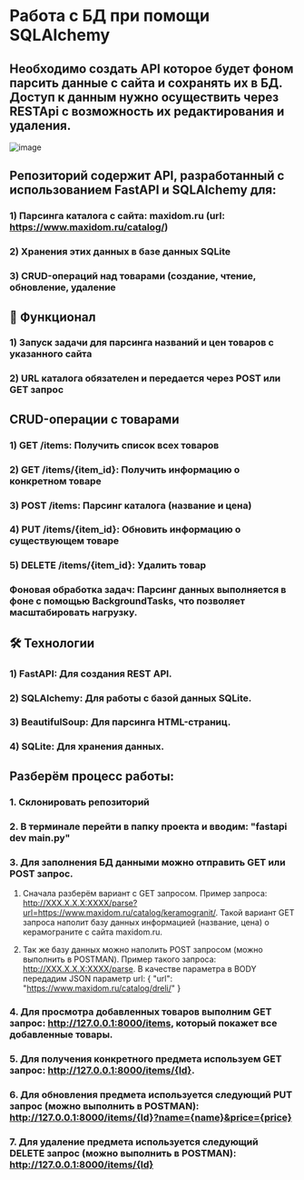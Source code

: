 # Работа с БД при помощи SQLAlchemy
## Необходимо создать API которое будет фоном парсить данные с сайта и сохранять их в БД. Доступ к данным нужно осуществить через RESTApi с возможность их редактирования и удаления.

![image](https://github.com/user-attachments/assets/dd00ea36-95d8-4d71-ba6a-d461e7db68ec)

## Репозиторий содержит API, разработанный с использованием FastAPI и SQLAlchemy для:
### 1) Парсинга каталога с сайта: maxidom.ru (url: https://www.maxidom.ru/catalog/)
### 2) Хранения этих данных в базе данных SQLite
### 3) CRUD-операций над товарами (создание, чтение, обновление, удаление

## 🚀 Функционал
### 1) Запуск задачи для парсинга названий и цен товаров с указанного сайта
### 2) URL каталога обязателен и передается через POST или GET запрос

## CRUD-операции с товарами

### 1) GET /items: Получить список всех товаров
### 2) GET /items/{item_id}: Получить информацию о конкретном товаре
### 3) POST /items: Парсинг каталога (название и цена)
### 4) PUT /items/{item_id}: Обновить информацию о существующем товаре
### 5) DELETE /items/{item_id}: Удалить товар

### Фоновая обработка задач: Парсинг данных выполняется в фоне с помощью BackgroundTasks, что позволяет масштабировать нагрузку.

## 🛠️ Технологии
### 1) FastAPI: Для создания REST API.
### 2) SQLAlchemy: Для работы с базой данных SQLite.
### 3) BeautifulSoup: Для парсинга HTML-страниц.
### 4) SQLite: Для хранения данных.

## Разберём процесс работы:

### 1. Склонировать репозиторий
### 2. В терминале перейти в папку проекта и вводим: "fastapi dev main.py"
### 3. Для заполнения БД данными можно отправить GET или POST запрос.

1) Сначала разберём вариант с GET запросом. Пример запроса: http://XXX.X.X.X:XXXX/parse?url=https://www.maxidom.ru/catalog/keramogranit/. Такой вариант GET запроса наполит базу данных информацией (название, цена) о керамограните с сайта maxidom.ru.

2) Так же базу данных можно наполить POST запросом (можно выполнить в POSTMAN). Пример такого запроса: http://XXX.X.X.X:XXXX/parse. В качестве параметра в BODY передадим JSON параметр url:
{ "url": "https://www.maxidom.ru/catalog/dreli/" }

### 4. Для просмотра добавленных товаров выполним GET запрос: http://127.0.0.1:8000/items, который покажет все добавленные товары.

### 5. Для получения конкретного предмета используем GET запрос: http://127.0.0.1:8000/items/{Id}.

### 6. Для обновления предмета используется следующий PUT запрос (можно выполнить в POSTMAN): http://127.0.0.1:8000/items/{Id}?name={name}&price={price}

### 7. Для удаление предмета используется следующий DELETE запрос (можно выполнить в POSTMAN): http://127.0.0.1:8000/items/{Id}
